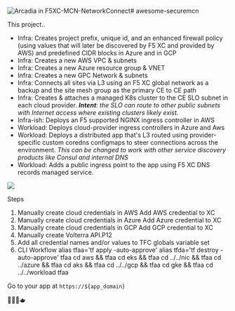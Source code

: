 ![Arcadia in F5XC-MCN-NetworkConnect](https://github.com/drpotters/awesome-securemcn/assets/8976466/fc2df73d-d8aa-41ac-abdc-7928513cae9b)# awesome-securemcn

This project..
- Infra: Creates project prefix, unique id, and an enhanced firewall policy (using values that will later be discovered by F5 XC and provided by AWS) and predefined CIDR blocks in Azure and in GCP
- Infra: Creates a new AWS VPC & subnets
- Infra: Creates a new Azure resource group & VNET
- Infra: Creates a new GPC Network & subnets
- Infra: Connects all sites via L3 using an F5 XC global network as a backup and the site mesh group as the primary CE to CE path
- Infra: Creates & attaches a managed K8s cluster to the CE SLO subnet in each cloud provider. ***Intent**: the SLO can route to other public subnets with Internet access where existing clusters likely exist.*
- Infra-ish: Deploys an F5 supported NGINX ingress controller in AWS
- Workload: Deploys cloud-provider ingress controllers in Azure and Aws
- Workload: Deploys a distributed app that's L3 routed using provider-specific custom coredns configmaps to steer connections across the environment. *This can be changed to work with other service discovery products like Consul and internal DNS*
- Workload: Adds a public ingress point to the app using F5 XC DNS records managed service.

<img src="https://raw.github.com/drpotters/awesome-securemcn/master/asset/Arcadia in F5XC-MCN-NetworkConnect.svg">

Steps
1. Manually create cloud credentials in AWS
Add AWS credential to XC
2. Manually create cloud credentials in Azure
Add Azure credential to XC
3. Manually create cloud credentials in GCP
Add GCP credential to XC
4. Manually create Volterra API.P12
5. Add all credential names and/or values to TFC globals variable set
6. CLI Workflow
alias tfaa='tf apply -auto-approve'
alias tfda='tf destroy -auto-approve'
tfaa
cd aws && tfaa
cd eks && tfaa
cd ../../nic && tfaa
cd ../azure && tfaa
cd aks && tfaa
cd ../../gcp && tfaa
cd gke && tfaa
cd ../../workload
tfaa

Go to your app at `https://${app_domain}`

🤙🤟🍺🫖
